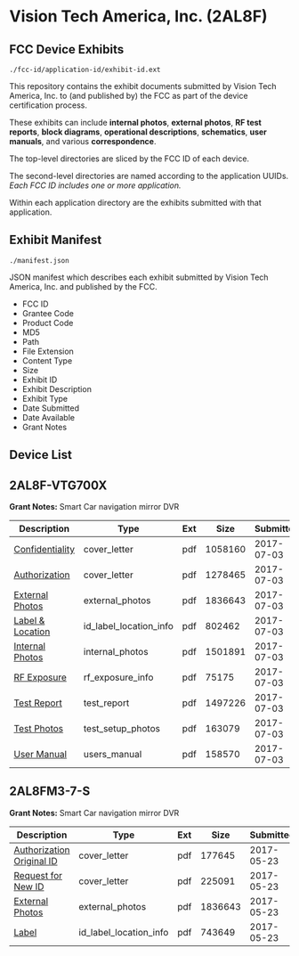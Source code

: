 # Vision Tech America, Inc. (2AL8F)
## FCC Device Exhibits

```
./fcc-id/application-id/exhibit-id.ext
```

This repository contains the exhibit documents submitted by Vision Tech America, Inc. to (and published by) the FCC as part of the device certification process.

These exhibits can include **internal photos**, **external photos**, **RF test reports**, **block diagrams**, **operational descriptions**, **schematics**, **user manuals**, and various **correspondence**.

The top-level directories are sliced by the FCC ID of each device.

The second-level directories are named according to the application UUIDs. *Each FCC ID includes one or more application.*

Within each application directory are the exhibits submitted with that application. 

## Exhibit Manifest

```
./manifest.json
```

JSON manifest which describes each exhibit submitted by Vision Tech America, Inc. and published by the FCC.

- FCC ID
- Grantee Code
- Product Code
- MD5
- Path
- File Extension
- Content Type
- Size
- Exhibit ID
- Exhibit Description
- Exhibit Type
- Date Submitted
- Date Available
- Grant Notes

## Device List
## 2AL8F-VTG700X
**Grant Notes:** Smart Car navigation mirror DVR

| Description | Type | Ext | Size | Submitted | Available |
| ----------- | ---- | --- | ---- | --------- | --------- |
| [Confidentiality](2AL8F-VTG700X/fbb5cc583be0fe97a18efd2b12bbdda1/3448473.pdf) | cover_letter | pdf | 1058160 | 2017-07-03 | 2017-07-03 |
| [Authorization](2AL8F-VTG700X/fbb5cc583be0fe97a18efd2b12bbdda1/3448476.pdf) | cover_letter | pdf | 1278465 | 2017-07-03 | 2017-07-03 |
| [External Photos](2AL8F-VTG700X/fbb5cc583be0fe97a18efd2b12bbdda1/3391298.pdf) | external_photos | pdf | 1836643 | 2017-07-03 | 2017-07-03 |
| [Label & Location](2AL8F-VTG700X/fbb5cc583be0fe97a18efd2b12bbdda1/3448474.pdf) | id_label_location_info | pdf | 802462 | 2017-07-03 | 2017-07-03 |
| [Internal Photos](2AL8F-VTG700X/fbb5cc583be0fe97a18efd2b12bbdda1/3448471.pdf) | internal_photos | pdf | 1501891 | 2017-07-03 | 2017-07-03 |
| [RF Exposure](2AL8F-VTG700X/fbb5cc583be0fe97a18efd2b12bbdda1/3448475.pdf) | rf_exposure_info | pdf | 75175 | 2017-07-03 | 2017-07-03 |
| [Test Report](2AL8F-VTG700X/fbb5cc583be0fe97a18efd2b12bbdda1/3448477.pdf) | test_report | pdf | 1497226 | 2017-07-03 | 2017-07-03 |
| [Test Photos](2AL8F-VTG700X/fbb5cc583be0fe97a18efd2b12bbdda1/3391300.pdf) | test_setup_photos | pdf | 163079 | 2017-07-03 | 2017-07-03 |
| [User Manual](2AL8F-VTG700X/fbb5cc583be0fe97a18efd2b12bbdda1/3448472.pdf) | users_manual | pdf | 158570 | 2017-07-03 | 2017-07-03 |
## 2AL8FM3-7-S
**Grant Notes:** Smart Car navigation mirror DVR

| Description | Type | Ext | Size | Submitted | Available |
| ----------- | ---- | --- | ---- | --------- | --------- |
| [Authorization Original ID](2AL8FM3-7-S/8416ba47a4ce62d5b901dd600a7b1231/3400467.pdf) | cover_letter | pdf | 177645 | 2017-05-23 | 2017-05-23 |
| [Request for New ID](2AL8FM3-7-S/8416ba47a4ce62d5b901dd600a7b1231/3400468.pdf) | cover_letter | pdf | 225091 | 2017-05-23 | 2017-05-23 |
| [External Photos](2AL8FM3-7-S/8416ba47a4ce62d5b901dd600a7b1231/3391298.pdf) | external_photos | pdf | 1836643 | 2017-05-23 | 2017-05-23 |
| [Label](2AL8FM3-7-S/8416ba47a4ce62d5b901dd600a7b1231/3400470.pdf) | id_label_location_info | pdf | 743649 | 2017-05-23 | 2017-05-23 |
